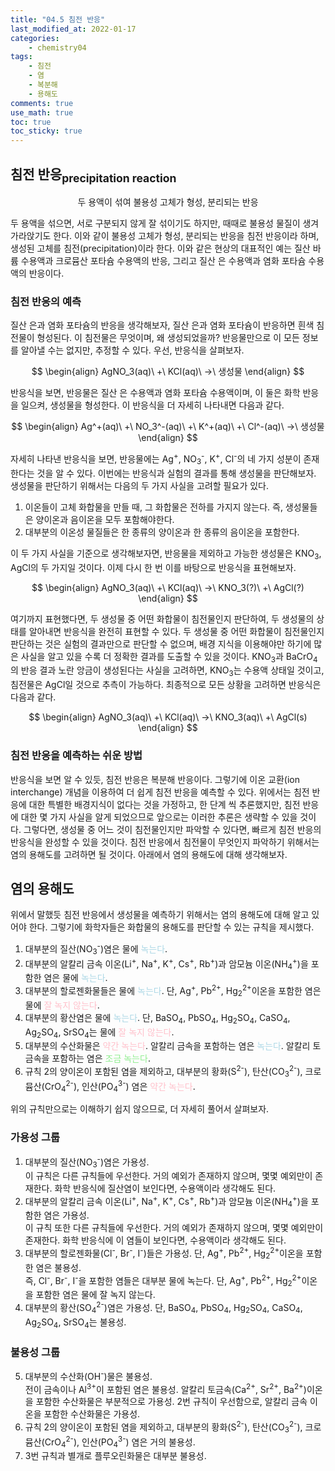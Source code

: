 ```yaml
---
title: "04.5 침전 반응"
last_modified_at: 2022-01-17
categories:
    - chemistry04
tags:
    - 침전
    - 염
    - 복분해
    - 용해도
comments: true
use_math: true
toc: true
toc_sticky: true
---
```


## 침전 반응<sub>precipitation reaction</sub>

<div class="notice--info" style="text-align:center">
두 용액이 섞여 불용성 고체가 형성, 분리되는 반응
</div>

두 용액을 섞으면, 서로 구분되지 않게 잘 섞이기도 하지만, 때때로 불용성 물질이 생겨 가라앉기도 한다. 이와 같이 불용성 고체가 형성, 분리되는 반응을 침전 반응이라 하며, 생성된 고체를 침전(precipitation)이라 한다. 이와 같은 현상의 대표적인 예는 질산 바륨 수용액과 크로뮴산 포타슘 수용액의 반응, 그리고 질산 은 수용액과 염화 포타슘 수용액의 반응이다.

### 침전 반응의 예측

질산 은과 염화 포타슘의 반응을 생각해보자, 질산 은과 염화 포타슘이 반응하면 흰색 침전물이 형성된다. 이 침전물은 무엇이며, 왜 생성되었을까? 반응물만으로 이 모든 정보를 알아낼 수는 없지만, 추정할 수 있다. 우선, 반응식을 살펴보자.

$$
\begin{align}
AgNO_3(aq)\ +\ KCl(aq)\ →\ 생성물
\end{align}
$$

반응식을 보면, 반응물은 질산 은 수용액과 염화 포타슘 수용액이며, 이 둘은 화학 반응을 일으켜, 생성물을 형성한다. 이 반응식을 더 자세히 나타내면 다음과 같다.

$$
\begin{align}
Ag^+(aq)\ +\ NO_3^-(aq)\ +\ K^+(aq)\ +\ Cl^-(aq)\ →\ 생성물
\end{align}
$$

자세히 나타낸 반응식을 보면, 반응물에는 Ag<sup>+</sup>, NO<sub>3</sub><sup>-</sup>, K<sup>+</sup>, Cl<sup>-</sup>의 네 가지 성분이 존재한다는 것을 알 수 있다. 이번에는 반응식과 실험의 결과를 통해 생성물을 판단해보자. 생성물을 판단하기 위해서는 다음의 두 가지 사실을 고려할 필요가 있다.

1. 이온들이 고체 화합물을 만들 때, 그 화합물은 전하를 가지지 않는다. 즉, 생성물들은 양이온과 음이온을 모두 포함해야한다.
2. 대부분의 이온성 물질들은 한 종류의 양이온과 한 종류의 음이온을 포함한다.

이 두 가지 사실을 기준으로 생각해보자면, 반응물을 제외하고 가능한 생성물은 KNO<sub>3</sub>, AgCl의 두 가지일 것이다. 이제 다시 한 번 이를 바탕으로 반응식을 표현해보자.

$$
\begin{align}
AgNO_3(aq)\ +\ KCl(aq)\ →\ KNO_3(?)\ +\ AgCl(?)
\end{align}
$$

여기까지 표현했다면, 두 생성물 중 어떤 화합물이 침전물인지 판단하여, 두 생성물의 상태를 알아내면 반응식을 완전히 표현할 수 있다. 두 생성물 중 어떤 화합물이 침전물인지 판단하는 것은 실험의 결과만으로 판단할 수 없으며, 배경 지식을 이용해야만 하기에 많은 사실을 알고 있을 수록 더 정확한 결과를 도출할 수 있을 것이다. KNO<sub>3</sub>과 BaCrO<sub>4</sub>의 반응 결과 노란 앙금이 생성된다는 사실을 고려하면, KNO<sub>3</sub>는 수용액 상태일 것이고, 침전물은 AgCl일 것으로 추측이 가능하다. 최종적으로 모든 상황을 고려하면 반응식은 다음과 같다.

$$
\begin{align}
AgNO_3(aq)\ +\ KCl(aq)\ →\ KNO_3(aq)\ +\ AgCl(s)
\end{align}
$$

### 침전 반응을 예측하는 쉬운 방법

반응식을 보면 알 수 있듯, 침전 반응은 복분해 반응이다. 그렇기에 이온 교환(ion interchange) 개념을 이용하여 더 쉽게 침전 반응을 예측할 수 있다. 위에서는 침전 반응에 대한 특별한 배경지식이 없다는 것을 가정하고, 한 단계 씩 추론했지만, 침전 반응에 대한 몇 가지 사실을 알게 되었으므로 앞으로는 이러한 추론은 생략할 수 있을 것이다. 그렇다면, 생성물 중 어느 것이 침전물인지만 파악할 수 있다면, 빠르게 침전 반응의 반응식을 완성할 수 있을 것이다. 침전 반응에서 침전물이 무엇인지 파악하기 위해서는 염의 용해도를 고려하면 될 것이다. 아래에서 염의 용해도에 대해 생각해보자. 

## 염의 용해도

위에서 말했듯 침전 반응에서 생성물을 예측하기 위해서는 염의 용해도에 대해 알고 있어야 한다. 그렇기에 화학자들은 화합물의 용해도를 판단할 수 있는 규칙을 제시했다.

1. 대부분의 질산(NO<sub>3</sub><sup>-</sup>)염은 물에 <span style="color:lightblue">녹는다</span>.
2. 대부분의 알칼리 금속 이온(Li<sup>+</sup>, Na<sup>+</sup>, K<sup>+</sup>, Cs<sup>+</sup>, Rb<sup>+</sup>)과 암모늄 이온(NH<sub>4</sub><sup>+</sup>)을 포함한 염은 물에 <span style="color:lightblue">녹는다</span>.
3. 대부분의 할로젠화물들은 물에 <span style="color:lightblue">녹는다</span>. 단, Ag<sup>+</sup>, Pb<sup>2+</sup>, Hg<sub>2</sub><sup>2+</sup>이온을 포함한 염은 물에 <span style="color:pink">잘 녹지 않는다</span>.
4. 대부분의 황산염은 물에 <span style="color:lightblue">녹는다</span>. 단, BaSO<sub>4</sub>, PbSO<sub>4</sub>, Hg<sub>2</sub>SO<sub>4</sub>, CaSO<sub>4</sub>, Ag<sub>2</sub>SO<sub>4</sub>, SrSO<sub>4</sub>는 물에 <span style="color:pink">잘 녹지 않는다</span>.
5. 대부분의 수산화물은 <span style="color:pink">약간 녹는다</span>. 알칼리 금속을 포함하는 염은 <span style="color:lightblue">녹는다</span>. 알칼리 토금속을 포함하는 염은 <span style="color:lightgreen">조금 녹는다</span>.
6. 규칙 2의 양이온이 포함된 염을 제외하고, 대부분의 황화(S<sup>2-</sup>), 탄산(CO<sub>3</sub><sup>2-</sup>), 크로뮴산(CrO<sub>4</sub><sup>2-</sup>), 인산(PO<sub>4</sub><sup>3-</sup>) 염은 <span style="color:pink">약간 녹는다</span>.

위의 규칙만으로는 이해하기 쉽지 않으므로, 더 자세히 풀어서 살펴보자.

### 가용성 그룹

1. 대부분의 질산(NO<sub>3</sub><sup>-</sup>)염은 가용성.\
이 규칙은 다른 규칙들에 우선한다. 거의 예외가 존재하지 않으며, 몇몇 예외만이 존재한다. 화학 반응식에 질산염이 보인다면, 수용액이라 생각해도 된다.
2. 대부분의 알칼리 금속 이온(Li<sup>+</sup>, Na<sup>+</sup>, K<sup>+</sup>, Cs<sup>+</sup>, Rb<sup>+</sup>)과 암모늄 이온(NH<sub>4</sub><sup>+</sup>)을 포함한 염은 가용성.\
이 규칙 또한 다른 규칙들에 우선한다. 거의 예외가 존재하지 않으며, 몇몇 예외만이 존재한다. 화학 반응식에 이 염들이 보인다면, 수용액이라 생각해도 된다.
3. 대부분의 할로젠화물(Cl<sup>-</sup>, Br<sup>-</sup>, I<sup>-</sup>)들은 가용성. 단, Ag<sup>+</sup>, Pb<sup>2+</sup>, Hg<sub>2</sub><sup>2+</sup>이온을 포함한 염은 불용성.\
즉, Cl<sup>-</sup>, Br<sup>-</sup>, I<sup>-</sup>을 포함한 염들은 대부분 물에 녹는다. 단, Ag<sup>+</sup>, Pb<sup>2+</sup>, Hg<sub>2</sub><sup>2+</sup>이온을 포함한 염은 물에 잘 녹지 않는다.
4. 대부분의 황산(SO<sub>4</sub><sup>2-</sup>)염은 가용성. 단, BaSO<sub>4</sub>, PbSO<sub>4</sub>, Hg<sub>2</sub>SO<sub>4</sub>, CaSO<sub>4</sub>, Ag<sub>2</sub>SO<sub>4</sub>, SrSO<sub>4</sub>는 불용성.
### 불용성 그룹
5. 대부분의 수산화(OH<sup>-</sup>)물은 불용성.\
전이 금속이나 Al<sup>3+</sup>이 포함된 염은 불용성. 알칼리 토금속(Ca<sup>2+</sup>, Sr<sup>2+</sup>, Ba<sup>2+</sup>)이온을 포함한 수산화물은 부분적으로 가용성. 2번 규칙이 우선함으로, 알칼리 금속 이온을 포함한 수산화물은 가용성.
6. 규칙 2의 양이온이 포함된 염을 제외하고, 대부분의 황화(S<sup>2-</sup>), 탄산(CO<sub>3</sub><sup>2-</sup>), 크로뮴산(CrO<sub>4</sub><sup>2-</sup>), 인산(PO<sub>4</sub><sup>3-</sup>) 염은 거의 불용성.
7. 3번 규칙과 별개로 플루오린화물은 대부분 불용성.